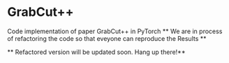 # GrabCut++
Code implementation of paper GrabCut++ in PyTorch
** We are in process of refactoring the code so that eveyone can reproduce the Results **

** Refactored version will be updated soon. Hang up there!**
